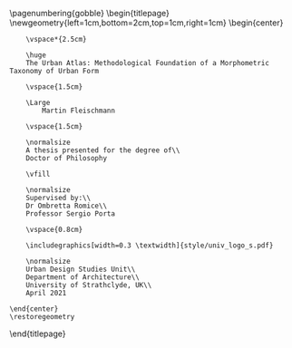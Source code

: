 \pagenumbering{gobble}
\begin{titlepage}
    \newgeometry{left=1cm,bottom=2cm,top=1cm,right=1cm}
    \begin{center}

        \vspace*{2.5cm}

        \huge
        The Urban Atlas: Methodological Foundation of a Morphometric Taxonomy of Urban Form

        \vspace{1.5cm}

        \Large
		    Martin Fleischmann

        \vspace{1.5cm}

        \normalsize
        A thesis presented for the degree of\\
        Doctor of Philosophy

        \vfill

        \normalsize
        Supervised by:\\
        Dr Ombretta Romice\\
        Professor Sergio Porta

        \vspace{0.8cm}

        \includegraphics[width=0.3 \textwidth]{style/univ_logo_s.pdf}

        \normalsize
        Urban Design Studies Unit\\
        Department of Architecture\\
        University of Strathclyde, UK\\
        April 2021

    \end{center}
    \restoregeometry
\end{titlepage}
